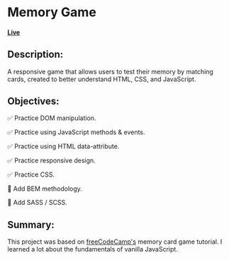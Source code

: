 # Memory Game

#### [Live](https://www.gagemriley.com/memory-game/)

## Description:
A responsive game that allows users to test their memory by matching cards, created to better understand HTML, CSS, and JavaScript.

## Objectives:
:white_check_mark: Practice DOM manipulation.

:white_check_mark: Practice using JavaScript methods & events.

:white_check_mark: Practice using HTML data-attribute.

:white_check_mark: Practice responsive design.

:white_check_mark: Practice CSS.

:black_square_button: Add BEM methodology.

:black_square_button: Add SASS / SCSS.

## Summary:
This project was based on [freeCodeCamp's](https://youtu.be/ZniVgo8U7ek) memory card game tutorial. I learned a lot about the fundamentals of vanilla JavaScript.
